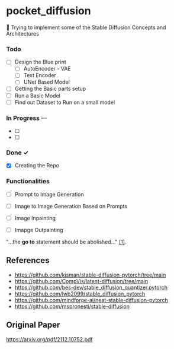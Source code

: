 # pocket_diffusion

:pinched_fingers:	 Trying to implement some of the Stable Diffusion Concepts and Architectures


### Todo 
- [ ] Design the Blue print
  - [ ] AutoEncoder - VAE
  - [ ] Text Encoder
  - [ ] UNet Based Model
- [ ] Getting the Basic parts setup
- [ ] Run a Basic Model
- [ ] Find out Dataset to Run on a small model
### In Progress ···

- [ ] 
- [ ] 

### Done ✓

- [x] Creating the Repo



### Functionalities

- [ ] Prompt to Image Generation
- [ ] Image to Image Generation Based on Prompts
- [ ] Image Inpainting 
- [ ] Imapge Outpainting 


"...the **go to** statement should be abolished..." [[1]](#1).

## References

- https://github.com/kjsman/stable-diffusion-pytorch/tree/main
- https://github.com/CompVis/latent-diffusion/tree/main
- https://github.com/bes-dev/stable_diffusion_quantizer.pytorch
- https://github.com/lwb2099/stable_diffusion_pytorch
- https://github.com/mindforge-ai/neat-stable-diffusion-pytorch
- https://github.com/mspronesti/stable-diffusion

## Original Paper
https://arxiv.org/pdf/2112.10752.pdf

